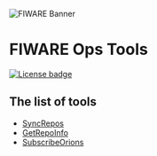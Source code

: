 ![FIWARE Banner](https://nexus.lab.fiware.org/repository/raw/public/images/fiware-logo1.png)

# FIWARE Ops Tools
[![License badge](https://img.shields.io/badge/License-Apache%202.0-blue.svg)](https://opensource.org/licenses/Apache-2.0)

## The list of tools
+ [SyncRepos](./SyncRepos)
+ [GetRepoInfo](./GetRepoInfo)
+ [SubscribeOrions](./SubscribeOrions)
